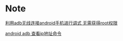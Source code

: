 # Note

[利用adb无线连接android手机进行调式 无需获得root权限](https://github.com/PhoneViewer/Note/blob/master/adb-wifi-debug.md?_blank)

[android adb 查看ip地址命令](https://github.com/PhoneViewer/Note/blob/master/adb-ip.md)
